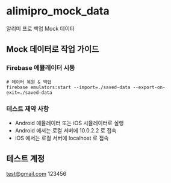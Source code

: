 # alimipro_mock_data

알리미 프로 백업 Mock 데이터

## Mock 데이터로 작업 가이드

### Firebase 에뮬레이터 시동
```shell
# 데이터 복원 & 백업
firebase emulators:start --import=./saved-data --export-on-exit=./saved-data
```

### 테스트 제약 사항
- Android 에뮬레이터 또는 iOS 시뮬레이터로 실행
- Android 에서는 로컬 서버에 10.0.2.2 로 접속
- iOS 에서는 로컬 서버에 localhost 로 접속

## 테스트 계정
test@gmail.com
123456